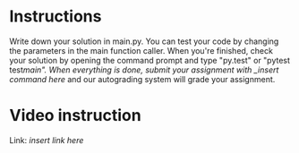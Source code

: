 # Instructions

Write down your solution in main.py.
You can test your code by changing the parameters in the main function caller.
When you're finished, check your solution by opening the command prompt and type "py.test" or "pytest test*main".
When everything is done, submit your assignment with \_insert command here* and our autograding system will grade your assignment.

# Video instruction

Link: _insert link here_
